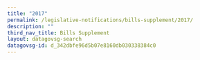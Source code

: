 ```yaml
---
title: "2017"
permalink: /legislative-notifications/bills-supplement/2017/
description: ""
third_nav_title: Bills Supplement
layout: datagovsg-search
datagovsg-id: d_342dbfe96d5b07e8160db030338384c0
---
```

